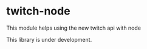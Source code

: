 # twitch-node
This module helps using the new twitch api with node

This library is under development.